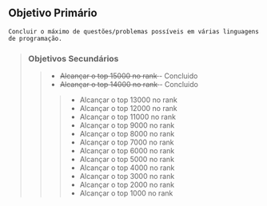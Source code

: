 ## Objetivo Primário 
    Concluir o máximo de questões/problemas possíveis em várias linguagens de programação.

> ### Objetivos Secundários
>> - <del> Alcançar o top 15000 no rank </del> - Concluido <br>
>> - <del> Alcançar o top 14000 no rank </del> - Concluido <br>
>>> - Alcançar o top 13000 no rank <br>
>>> - Alcançar o top 12000 no rank <br>
>>> - Alcançar o top 11000 no rank <br>
>>> - Alcançar o top 9000 no rank  <br>
>>> - Alcançar o top 8000 no rank  <br>
>>> - Alcançar o top 7000 no rank  <br>
>>> - Alcançar o top 6000 no rank  <br>
>>> - Alcançar o top 5000 no rank  <br>
>>> - Alcançar o top 4000 no rank  <br>
>>> - Alcançar o top 3000 no rank  <br>
>>> - Alcançar o top 2000 no rank  <br>
>>> - Alcançar o top 1000 no rank  <br>
</p>
